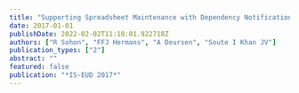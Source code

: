 ```yaml
---
title: "Supporting Spreadsheet Maintenance with Dependency Notification"
date: 2017-01-01
publishDate: 2022-02-02T11:10:01.922718Z
authors: ["R Sohon", "FFJ Hermans", "A Deursen", "Soute I Khan JV"]
publication_types: ["2"]
abstract: ""
featured: false
publication: "*IS-EUD 2017*"
---
```



